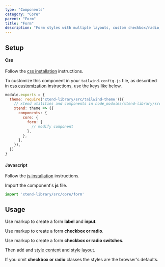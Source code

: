 ```yaml
---
type: "Components"
category: "Core"
parent: "Form"
title: "Form"
description: "Form styles with multiple layouts, custom checkbox/radio, and more."
---
```


## Setup

#### Css

Follow the [css installation](/introduction/getting-started/setup#css-installation) instructions.

To customize this component in your `tailwind.config.js` file, as described in [css customization](/introduction/getting-started/setup#css-customization) instructions, use the keys like below.

```jsx
module.exports = {
  theme: require('xtend-library/src/tailwind-theme')({
    // xtend utilities and components in node_modules/xtend-library/src/tailwind-xtend.js
    xtend: theme => ({
      components: {
        core: {
          form: {
            // modify component
          },
        },
      },
    }),
  })
}
```

#### Javascript

Follow the [js installation](/introduction/getting-started/setup#js-installation) instructions.

Import the component's **js** file.

```jsx
import 'xtend-library/src/core/form'
```

## Usage

Use markup to create a form **label** and **input**.

<script type="text/plain" class="language-markup">
  <form>
    <label class="form-label mb-3" for="my-input">
      <!-- content -->
    </label>
    <input type="text" class="form-item" id="my-input" name="my-input"/>
  </form>
</script>

Use markup to create a form **checkbox or radio**.

<script type="text/plain" class="language-markup">
  <form>
    <label class="form-label-check">
      <input type="checkbox" class="form-check form-checkbox" id="my-checkbox" name="my-checkbox">
      <span class="ml-3"><!-- content --></span>
    </label>

    <label class="form-label-check">
      <input type="radio" class="form-check form-radio" id="my-radio" name="my-radio">
      <span class="ml-3"><!-- content --></span>
    </label>
  </form>
</script>

Use markup to create a form **checkbox or radio switches**.

<script type="text/plain" class="language-markup">
  <form>
    <label class="form-label-check">
      <input type="checkbox" class="form-check form-switch" id="my-checkbox" name="my-checkbox">
      <span class="ml-3"><!-- content --></span>
    </label>

    <label class="form-label-check">
      <input type="radio" class="form-check form-switch" id="my-radio" name="my-radio">
      <span class="ml-3"><!-- content --></span>
    </label>
  </form>
</script>

Then add and [style content](/components/core/form/content) and [style layout](/components/core/form/layout).

<demo>
  <demovanilla src="vanilla/components/core/form/usage">
  </demovanilla>
</demo>

If you omit **checkbox or radio** classes the styles are the browser's defaults.

<demo>
  <demovanilla src="vanilla/components/core/form/checks-unstyled">
  </demovanilla>
</demo>
